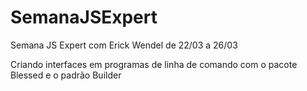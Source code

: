 # SemanaJSExpert
 Semana JS Expert com Erick Wendel de 22/03 a 26/03

 Criando interfaces em programas de linha de comando com o pacote Blessed e o padrão Builder
